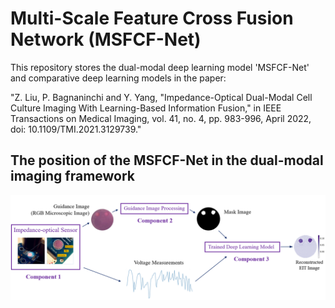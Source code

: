 # Multi-Scale Feature Cross Fusion Network (MSFCF-Net)

This repository stores the dual-modal deep learning model 'MSFCF-Net' and comparative deep learning models
in the paper:

"Z. Liu, P. Bagnaninchi and Y. Yang, "Impedance-Optical Dual-Modal Cell Culture Imaging With Learning-Based Information Fusion," in IEEE Transactions on Medical Imaging, vol. 41, no. 4, pp. 983-996, April 2022, doi: 10.1109/TMI.2021.3129739."

The position of the MSFCF-Net in the dual-modal imaging framework
-----------------------------------------------------------------

<img src="./pictures/imaging_framework.png" width="800px"/>
